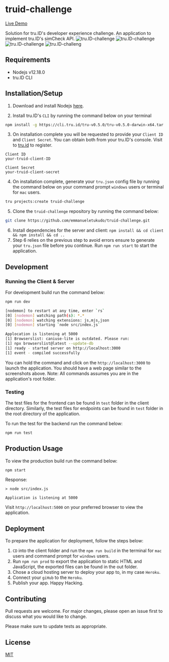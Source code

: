# truid-challenge

[Live Demo](https://truid.herokuapp.com/)

Solution for tru.ID's developer experience challenge. An application to implement tru.ID's simCheck API.
![tru.ID-challenge](https://dev-to-uploads.s3.amazonaws.com/i/se71dg8jdzjekroqr3um.png)
![tru.ID-challenge](https://dev-to-uploads.s3.amazonaws.com/i/suq88zqrv4bcxph7yd23.png)
![tru.ID-challenge](https://dev-to-uploads.s3.amazonaws.com/i/xu3yivqfkntdqduiwaso.png)
![tru.ID-challeng](https://dev-to-uploads.s3.amazonaws.com/i/a642ljy5ssjr80q9xnnr.png)

## Requirements 
- Nodejs v12.18.0
- tru.ID CLI


## Installation/Setup

1. Download and install Nodejs [here](https://nodejs.org/en/download/).

2. Install tru.ID's `CLI` by running the command below on your terminal
```bash
npm install -g https://cli.tru.id/tru-v0.5.0/tru-v0.5.0-darwin-x64.tar.gz
```
3. On installation complete you will be requested to provide your `Client ID` and `Client Secret`. You can obtain both from your tru.ID's console. Visit to [tru.id](http://tru.id) to register.
```
Client ID
your-truid-client-ID

Client Secret
your-truid-client-secret
```
4. On installation complete, generate your `tru.json` config file by running the command below on your command prompt `windows` users or terminal for `mac` users.

```bash
tru projects:create truid-challenge
```

5. Clone the `truid-challenge` repository by running the command below:
```bash
git clone https://github.com/emmanueletukudo/truid-challenge.git
```
6. Install dependencies for the server and client: `npm install && cd client && npm install && cd ..`
7. Step 6 relies on the previous step to avoid errors ensure to generate your `tru.json` file before you continue. Run `npm run start` to start the application.

## Development

### Running the Client & Server

For development build run the command below:

```bash
npm run dev

[nodemon] to restart at any time, enter `rs`
[0] [nodemon] watching path(s): *.*
[0] [nodemon] watching extensions: js,mjs,json
[0] [nodemon] starting `node src/index.js`

Applocation is listening at 5000
[1] Browserslist: caniuse-lite is outdated. Please run:
[1] npx browserslist@latest --update-db
[1] ready - started server on http://localhost:3000
[1] event - compiled successfully
```
You can hold the command and click on the `http://localhost:3000` to launch the application. You should have a web page similar to the screenshots above. Note: All commands assumes you are in the application's root folder.

### Testing
The test files for the frontend can be found in `test` folder in the client directory. Similarly, the test files for endpoints can be found in `test` folder in the root directory of the application.

To run the test for the backend run the command below:

```bash
npm run test
```

## Production Usage

To view the production build run the command below:

```bash
npm start
```
Response:

```
> node src/index.js

Application is listening at 5000
```
Visit `http://localhost:5000` on your preferred browser to view the application.


## Deployment

To prepare the application for deployment, follow the steps below:

1. `CD` into the client folder and run the `npm run build` in the terminal for `mac` users and command prompt for `windows` users.
2. Run `npm run prod` to export the application to static HTML and JavaScript, the exported files can be found in the out folder.
3. Chose a cloud hosting server to deploy your app to,  in my case `Heroku`.
4. Connect your `giHub` to the `Heroku`.
5. Publish your app. Happy Hacking.

## Contributing
Pull requests are welcome. For major changes, please open an issue first to discuss what you would like to change.

Please make sure to update tests as appropriate.

## License
[MIT](https://choosealicense.com/licenses/mit/)